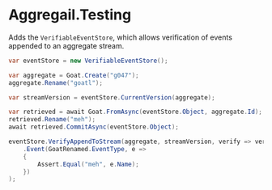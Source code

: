 # Aggregail.Testing

Adds the `VerifiableEventStore`, which allows verification of events appended to an aggregate stream.

```c#
var eventStore = new VerifiableEventStore();

var aggregate = Goat.Create("g047");
aggregate.Rename("goatl");

var streamVersion = eventStore.CurrentVersion(aggregate);

var retrieved = await Goat.FromAsync(eventStore.Object, aggregate.Id);
retrieved.Rename("meh");
await retrieved.CommitAsync(eventStore.Object);

eventStore.VerifyAppendToStream(aggregate, streamVersion, verify => verify
    .Event(GoatRenamed.EventType, e =>
    {
        Assert.Equal("meh", e.Name);
    })
);
```